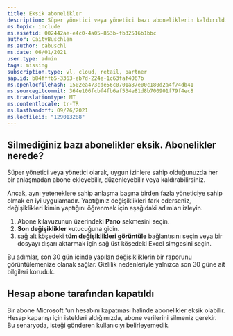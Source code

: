 ```yaml
---
title: Eksik abonelikler
description: Süper yönetici veya yönetici bazı aboneliklerin kaldırıldığını algıladı, ancak onları kimin kaldırmış olduğunu bilmez.
ms.topic: include
ms.assetid: 002442ae-e4c0-4a05-853b-fb32516b1bbc
author: CaityBuschlen
ms.author: cabuschl
ms.date: 06/01/2021
user.type: admin
tags: missing
subscription.type: vl, cloud, retail, partner
sap.id: b84fffb5-3363-eb7d-224e-1c63faf4067b
ms.openlocfilehash: 1502ea473cde56c0701a87e00c180d2a4f74db41
ms.sourcegitcommit: 364e106fcbf4fb6af534e81d8b700901f79f4ec8
ms.translationtype: MT
ms.contentlocale: tr-TR
ms.lasthandoff: 09/26/2021
ms.locfileid: "129013288"
---
```

## <a name="some-subscriptions-are-missing-that-i-didnt-delete-where-did-the-subscriptions-go"></a>Silmediğiniz bazı abonelikler eksik. Abonelikler nerede?
Süper yönetici veya yönetici olarak, uygun izinlere sahip olduğunuzda her bir anlaşmadan abone ekleyebilir, düzenleyebilir veya kaldırabilirsiniz. 

Ancak, aynı yeteneklere sahip anlaşma başına birden fazla yöneticiye sahip olmak en iyi uygulamadır. Yaptığınız değişiklikleri fark ederseniz, değişiklikleri kimin yaptığını öğrenmek için aşağıdaki adımları izleyin.

1. Abone kılavuzunun üzerindeki **Pano** sekmesini seçin.
2. **Son değişiklikler** kutucuğuna gidin.
3. sağ alt köşedeki **tüm değişiklikleri görüntüle** bağlantısını seçin veya bir dosyayı dışarı aktarmak için sağ üst köşedeki Excel simgesini seçin.

Bu adımlar, son 30 gün içinde yapılan değişikliklerin bir raporunu görüntülemenize olanak sağlar. Gizlilik nedenleriyle yalnızca son 30 güne ait bilgileri koruduk.

## <a name="account-closed-by-subscriber"></a>Hesap abone tarafından kapatıldı 
Bir abone Microsoft 'un hesabını kapatması halinde abonelikler eksik olabilir. Hesap kapanışı için istekleri aldığımızda, abone verilerini silmeniz gerekir. Bu senaryoda, isteği gönderen kullanıcıyı belirleyemedik. 